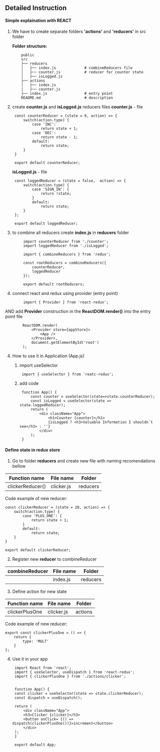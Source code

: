 ## Detailed Instruction

#### Simple explaination with REACT

1)  We have to create separate folders **'actions'** and **'reducers'** in src folder

    **Folder structure:**

            public
            src
            ├── reducers
            │   ├── index.js             # combineReducers file
            │   ├── counter.js           # reducer for counter state
            │   ├── isLogged.js      
            ├── actions
            |   ├── index.js
            |   ├── counter.js 
            ├── index.js                 # entry point
            README.md                    # description

2) create **counter.js** and **isLogged.js** reducers files
    **counter.js** - file

        const counterReducer = (state = 0, action) => {
            switch(action.type) {
                case 'INC':
                    return state + 1;
                case 'DEC':
                    return state - 1;
                default:
                    return state;    
            }
        }
        
        export default counterReducer;

    **isLogged.js** - file

        const loggedReducer = (state = false,  action) => {
            switch(action.type) {
                case 'SIGN_IN': {
                    return !state;
                }
                default:
                    return state;
            }
        };

        export default loggedReducer;    

3) to combine all reducers create **index.js** in **reducers** folder

            import counterReducer from './counter';
            import loggedReducer from './isLogged';

            import { combineReducers } from 'redux';

            const rootReducers = combineReducers({
                counterReducer,
                loggedReducer
            });

            export default rootReducers;

3) connect react and redux using provider (entry point)

            import { Provider } from 'react-redux';

AND add **Provider** construction in the **ReactDOM.render()** into the entry point file

            ReactDOM.render(
                <Provider store={appStore}>
                    <App />
                </Provider>, 
                document.getElementById('root')
            );

4) How to use it in Application (App.js)

    1. import useSelector

            import { useSelector } from 'reatc-redux';
    
    2. add code

            function App() {
                const counter = useSelector(state=>state.counterReducer);
                const isLogged = useSelector(state => state.loggedReducer);
                return (
                    <div className="App">
                        <h1>Counter {counter}</h1>
                        {isLogged ? <h3>Valuable Information I shouldn`t see</h3> : ''}
                    </div>
                );
            }

#### Define state in redux store

1) Go to folder **reducers** and create new file with naming recomendations bellow
    
| Function name  | File name | Folder
|-----------|-------------|-------------|
| clickerReducer() | clicker.js | reducers

Code example of new reducer:

    const clickerReducer = (state = 20, action) => {
        switch(action.type) {
            case 'PLUS_ONE': {
                return state + 1;
            }
            default:
                return state;
        }
    }

    export default clickerReducer;

2) Register new **reducer** to combineReducer 

| combineReducer  | File name | Folder
|-----------|-------------|-------------|
|           | index.js | reducers

3) Define action for new state

| Function name  | File name | Folder
|-----------|-------------|-------------|
| clickerPlusOne | clicker.js | actions

Code example of new reducer:

    export const clickerPlusOne = () => {
        return {
            type: 'MULT'
        }
    };

4) Use it in your app

        import React from 'react';
        import { useSelector, useDispatch } from 'react-redux';
        import { clickerPlusOne } from './actions/clicker';


        function App() {
        const clicker = useSelector(state => state.clickerReducer);
        const dispatch = useDispatch();

        return (
            <div className="App">
            <h3>Clicker {clicker}</h3>
            <button onClick= {() => dispatch(clickerPlusOne())}>increment</button>
            </div>
        );
        }

        export default App; 
